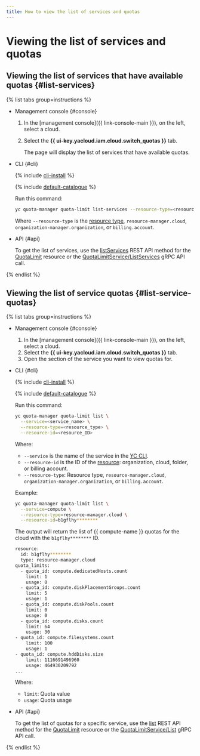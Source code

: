 ```yaml
---
title: How to view the list of services and quotas
---
```


# Viewing the list of services and quotas

## Viewing the list of services that have available quotas {#list-services}

{% list tabs group=instructions %}

- Management console {#console}

  1. In the [management console]({{ link-console-main }}), on the left, select a cloud.
  1. Select the **{{ ui-key.yacloud.iam.cloud.switch_quotas }}** tab.
     
     The page will display the list of services that have available quotas.

- CLI {#cli}

  {% include [cli-install](../../_includes/cli-install.md) %}

  {% include [default-catalogue](../../_includes/default-catalogue.md) %}

  Run this command:

    ```bash
    yc quota-manager quota-limit list-services --resource-type=<resource_type>
    ```

    Where `--resource-type` is the [resource type](../concepts/index.md#resources-types), `resource-manager.cloud`, `organization-manager.organization`, or `billing.account`.

- API {#api}

  To get the list of services, use the [listServices](../api-ref/QuotaLimit/listServices.md) REST API method for the [QuotaLimit](../api-ref/QuotaLimit/) resource or the [QuotaLimitService/ListServices](../api-ref/grpc/QuotaLimit/listServices.md) gRPC API call.

{% endlist %}

## Viewing the list of service quotas {#list-service-quotas}

{% list tabs group=instructions %}

- Management console {#console}

  1. In the [management console]({{ link-console-main }}), on the left, select a cloud.
  1. Select the **{{ ui-key.yacloud.iam.cloud.switch_quotas }}** tab.
  1. Open the section of the service you want to view quotas for.

- CLI {#cli}

  {% include [cli-install](../../_includes/cli-install.md) %}

  {% include [default-catalogue](../../_includes/default-catalogue.md) %}

  Run this command:

  ```bash
  yc quota-manager quota-limit list \
    --service=<service_name> \
    --resource-type=<resource_type> \
    --resource-id=<resource_ID>
  ```

  Where:
  * `--service` is the name of the service in the [YC CLI](../../cli/cli-ref/).
  * `--resource-id` is the ID of the [resource](../../resource-manager/concepts/resources-hierarchy.md): organization, cloud, folder, or billing account.
  * `--resource-type`: Resource type, `resource-manager.cloud`, `organization-manager.organization`, or `billing.account`.


  Example:

  ```bash
  yc quota-manager quota-limit list \
    --service=compute \
    --resource-type=resource-manager.cloud \
    --resource-id=b1gflhy********
  ```

  The output will return the list of {{ compute-name }} quotas for the cloud with the `b1gflhy********` ID.

  ```bash
  resource:
    id: b1gflhy********
    type: resource-manager.cloud
  quota_limits:
    - quota_id: compute.dedicatedHosts.count
      limit: 1
      usage: 0
    - quota_id: compute.diskPlacementGroups.count
      limit: 5
      usage: 1
    - quota_id: compute.diskPools.count
      limit: 0
      usage: 0
    - quota_id: compute.disks.count
      limit: 64
      usage: 30
  - quota_id: compute.filesystems.count
      limit: 100
      usage: 1
  - quota_id: compute.hddDisks.size
      limit: 1116691496960
      usage: 464930209792
  ...
  ```

  Where:
  * `limit`: Quota value
  * `usage`: Quota usage

- API {#api}

  To get the list of quotas for a specific service, use the [list](../api-ref/QuotaLimit/list.md) REST API method for the [QuotaLimit](../api-ref/QuotaLimit/) resource or the [QuotaLimitService/List](../api-ref/grpc/QuotaLimit/list.md) gRPC API call.

{% endlist %}
